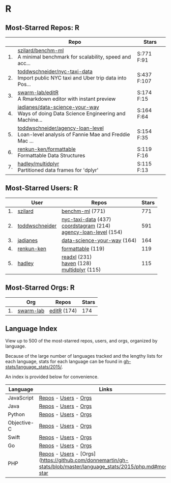# R

## Most-Starred Repos: R

| | Repo | Stars |
|---|---|---|
| 1. | [szilard/benchm-ml](https://github.com/szilard/benchm-ml) <br/>A minimal benchmark for scalability, speed and acc... | S:771 F:91 |
| 2. | [toddwschneider/nyc-taxi-data](https://github.com/toddwschneider/nyc-taxi-data) <br/>Import public NYC taxi and Uber trip data into Pos... | S:437 F:107 |
| 3. | [swarm-lab/editR](https://github.com/swarm-lab/editR) <br/>A Rmarkdown editor with instant preview | S:174 F:15 |
| 4. | [jadianes/data-science-your-way](https://github.com/jadianes/data-science-your-way) <br/>Ways of doing Data Science Engineering and Machine... | S:164 F:64 |
| 5. | [toddwschneider/agency-loan-level](https://github.com/toddwschneider/agency-loan-level) <br/>Loan-level analysis of Fannie Mae and Freddie Mac ... | S:154 F:35 |
| 6. | [renkun-ken/formattable](https://github.com/renkun-ken/formattable) <br/>Formattable Data Structures | S:119 F:16 |
| 7. | [hadley/multidplyr](https://github.com/hadley/multidplyr) <br/>Partitioned data frames for 'dplyr' | S:115 F:13 |

## Most-Starred Users: R

| | User | Repos | Stars |
|---|---|---|---|
| 1. | [szilard](https://github.com/szilard)  | [benchm-ml](https://github.com/szilard/benchm-ml)  (771) <br/> | 771 |
| 2. | [toddwschneider](https://github.com/toddwschneider)  | [nyc-taxi-data](https://github.com/toddwschneider/nyc-taxi-data)  (437) <br/>[coordstagram](https://github.com/toddwschneider/coordstagram)  (214) <br/>[agency-loan-level](https://github.com/toddwschneider/agency-loan-level)  (154) <br/> | 591 |
| 3. | [jadianes](https://github.com/jadianes)  | [data-science-your-way](https://github.com/jadianes/data-science-your-way)  (164) <br/> | 164 |
| 4. | [renkun-ken](https://github.com/renkun-ken)  | [formattable](https://github.com/renkun-ken/formattable)  (119) <br/> | 119 |
| 5. | [hadley](https://github.com/hadley)  | [readxl](https://github.com/hadley/readxl)  (231) <br/>[haven](https://github.com/hadley/haven)  (128) <br/>[multidplyr](https://github.com/hadley/multidplyr)  (115) <br/> | 115 |

## Most-Starred Orgs: R

| | Org | Repos | Stars |
|---|---|---|---|
| 1. | [swarm-lab](https://github.com/swarm-lab)  | [editR](https://github.com/swarm-lab/editR)  (174) <br/> | 174 |

## Language Index


View up to 500 of the most-starred repos, users, and orgs, organized by language.

Because of the large number of languages tracked and the lengthy lists for each language, stats for each language can be found in [gh-stats/language_stats/2015/](https://github.com/donnemartin/gh-stats/tree/master/language_stats/2015).

An index is provided below for convenience.


| Language | Links |
|---|---|
| JavaScript | [Repos](https://github.com/donnemartin/gh-stats/blob/master/language_stats/2015/javascript.md#most-starred-repos-javascript) - [Users](https://github.com/donnemartin/gh-stats/blob/master/language_stats/2015/javascript.md#most-starred-users-javascript) - [Orgs](https://github.com/donnemartin/gh-stats/blob/master/language_stats/2015/javascript.md#most-starred-orgs-javascript) |
| Java | [Repos](https://github.com/donnemartin/gh-stats/blob/master/language_stats/2015/java.md#most-starred-repos-java) - [Users](https://github.com/donnemartin/gh-stats/blob/master/language_stats/2015/java.md#most-starred-users-java) - [Orgs](https://github.com/donnemartin/gh-stats/blob/master/language_stats/2015/java.md#most-starred-orgs-java) |
| Python | [Repos](https://github.com/donnemartin/gh-stats/blob/master/language_stats/2015/python.md#most-starred-repos-python) - [Users](https://github.com/donnemartin/gh-stats/blob/master/language_stats/2015/python.md#most-starred-users-python) - [Orgs](https://github.com/donnemartin/gh-stats/blob/master/language_stats/2015/python.md#most-starred-orgs-python) |
| Objective-C | [Repos](https://github.com/donnemartin/gh-stats/blob/master/language_stats/2015/objective-c.md#most-starred-repos-objective-c) - [Users](https://github.com/donnemartin/gh-stats/blob/master/language_stats/2015/objective-c.md#most-starred-users-objective-c) - [Orgs](https://github.com/donnemartin/gh-stats/blob/master/language_stats/2015/objective-c.md#most-starred-orgs-objective-c) |
| Swift | [Repos](https://github.com/donnemartin/gh-stats/blob/master/language_stats/2015/swift.md#most-starred-repos-swift) - [Users](https://github.com/donnemartin/gh-stats/blob/master/language_stats/2015/swift.md#most-starred-users-swift) - [Orgs](https://github.com/donnemartin/gh-stats/blob/master/language_stats/2015/swift.md#most-starred-orgs-swift) |
| Go | [Repos](https://github.com/donnemartin/gh-stats/blob/master/language_stats/2015/go.md#most-starred-repos-go) - [Users](https://github.com/donnemartin/gh-stats/blob/master/language_stats/2015/go.md#most-starred-users-go) - [Orgs](https://github.com/donnemartin/gh-stats/blob/master/language_stats/2015/go.md#most-starred-orgs-go) |
| PHP | [Repos](https://github.com/donnemartin/gh-stats/blob/master/language_stats/2015/php.md#most-starred-repos-php) - [Users](https://github.com/donnemartin/gh-stats/blob/master/language_stats/2015/php.md#most-starred-users-php) - [Orgs](https://github.com/donnemartin/gh-stats/blob/master/language_stats/2015/php.md#most-star